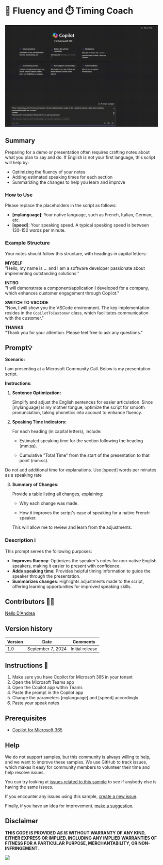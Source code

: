 # 💬 Fluency and ⏱️ Timing Coach

![Fluency and Timing coach Demo](./assets/demo.gif)

## Summary

Preparing for a demo or presentation often requires crafting notes about what you plan to say and do. If English is not your first language, this script will help by:

- Optimizing the fluency of your notes
- Adding estimated speaking times for each section
- Summarizing the changes to help you learn and improve

### How to Use

Please replace the placeholders in the script as follows:
- **[mylanguage]**: Your native language, such as French, Italian, German, etc.
- **[speed]**: Your speaking speed. A typical speaking speed is between 130-150 words per minute.

### Example Structure

Your notes should follow this structure, with headings in capital letters:

**MYSELF**  
"Hello, my name is ... and I am a software developer passionate about implementing outstanding solutions."

**INTRO**  
"I will demonstrate a component/application I developed for a company, which enhances customer engagement through Copilot."

**SWITCH TO VSCODE**  
"Now, I will show you the VSCode environment. The key implementation resides in the `CopilotToCustomer` class, which facilitates communication with the customer."

**THANKS**  
"Thank you for your attention. Please feel free to ask any questions."

## Prompt💡

**Scenario:**  

I am presenting at a Microsoft Community Call. Below is my presentation script.

**Instructions:**

 
1. **Sentence Optimization:**  

   Simplify and adjust the English sentences for easier articulation. Since [mylanguage] is my mother tongue, optimize the script for smooth pronunciation, taking phonetics into account to enhance fluency.

2. **Speaking Time Indicators:**  

   For each heading (in capital letters), include:

   - Estimated speaking time for the section following the heading (mm:ss).

   - Cumulative "Total Time" from the start of the presentation to that point (mm:ss).  

Do not add additional time for explanations. Use [speed] words per minutes as a speaking rate

3. **Summary of Changes:**  

   Provide a table listing all changes, explaining:

   - Why each change was made.

   - How it improves the script's ease of speaking for a native French speaker.  

   This will allow me to review and learn from the adjustments.


### Description ℹ️

This prompt serves the following purposes:

- **Improves fluency**: Optimizes the speaker's notes for non-native English speakers, making it easier to present with confidence.
- **Adds speaking time**: Provides helpful timing information to guide the speaker through the presentation.
- **Summarizes changes**: Highlights adjustments made to the script, offering learning opportunities for improved speaking skills.

## Contributors 👨‍💻

[Nello D'Andrea](https://github.com/ferrarirosso)

## Version history

Version|Date|Comments
-------|----|--------
1.0|September 7, 2024|Initial release

## Instructions 📝

1. Make sure you have Copilot for Microsoft 365 in your tenant
2. Open the Microsoft Teams app
3. Open the Copilot app within Teams
4. Paste the prompt in the Copilot app
5. Change the parameters [mylanguage] and [speed] accordingly
6. Paste your speak notes


## Prerequisites

* [Copilot for Microsoft 365](https://developer.microsoft.com/microsoft-365/dev-program)

## Help

We do not support samples, but this community is always willing to help, and we want to improve these samples. We use GitHub to track issues, which makes it easy for  community members to volunteer their time and help resolve issues.

You can try looking at [issues related to this sample](https://github.com/pnp/copilot-prompts/issues?q=label%3A%22sample%3A%20YOUR-SAMPLE-NAME%22) to see if anybody else is having the same issues.

If you encounter any issues using this sample, [create a new issue](https://github.com/pnp/copilot-prompts/issues/new).

Finally, if you have an idea for improvement, [make a suggestion](https://github.com/pnp/copilot-prompts/issues/new).

## Disclaimer

**THIS CODE IS PROVIDED *AS IS* WITHOUT WARRANTY OF ANY KIND, EITHER EXPRESS OR IMPLIED, INCLUDING ANY IMPLIED WARRANTIES OF FITNESS FOR A PARTICULAR PURPOSE, MERCHANTABILITY, OR NON-INFRINGEMENT.**

![](https://m365-visitor-stats.azurewebsites.net/SamplesGallery/copilotprompts-m365-my-name-mentioned-prompt)
